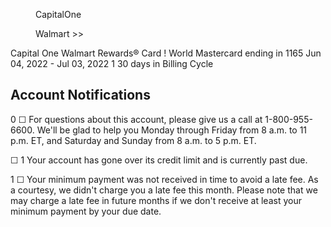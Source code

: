 
<figure>

CapitalOne

</figure>


<figure>

Walmart >>

</figure>


<!-- PageNumber="Page 6 of 6" -->

Capital One Walmart Rewards® Card ! World Mastercard ending in 1165
Jun 04, 2022 - Jul 03, 2022 1 30 days in Billing Cycle


## Account Notifications

0
☐
For questions about this account, please give us a call at 1-800-955-6600. We'll be glad to help you Monday through Friday from 8 a.m. to 11 p.m.
ET, and Saturday and Sunday from 8 a.m. to 5 p.m. ET.

☐
1
Your account has gone over its credit limit and is currently past due.

1
☐
Your minimum payment was not received in time to avoid a late fee. As a courtesy, we didn't charge you a late fee this month. Please note that we may
charge a late fee in future months if we don't receive at least your minimum payment by your due date.

<!-- PageBreak -->

